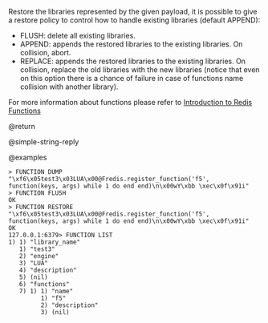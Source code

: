 Restore the libraries represented by the given payload,
it is possible to give a restore policy to control how to handle existing libraries (default APPEND):

* FLUSH: delete all existing libraries.
* APPEND: appends the restored libraries to the existing libraries. On collision, abort.
* REPLACE: appends the restored libraries to the existing libraries.
On collision, replace the old libraries with the new libraries
(notice that even on this option there is a chance of failure in case of functions name collision with another library).

For more information about functions please refer to [Introduction to Redis Functions](/topics/function)

@return

@simple-string-reply

@examples
```
> FUNCTION DUMP
"\xf6\x05test3\x03LUA\x00@Fredis.register_function('f5', function(keys, args) while 1 do end end)\n\x00wY\xbb \xec\x0f\x91i"
> FUNCTION FLUSH
OK
> FUNCTION RESTORE "\xf6\x05test3\x03LUA\x00@Fredis.register_function('f5', function(keys, args) while 1 do end end)\n\x00wY\xbb \xec\x0f\x91i"
OK
127.0.0.1:6379> FUNCTION LIST
1) 1) "library_name"
   1) "test3"
   2) "engine"
   3) "LUA"
   4) "description"
   5) (nil)
   6) "functions"
   7) 1) 1) "name"
         1) "f5"
         2) "description"
         3) (nil)
```
